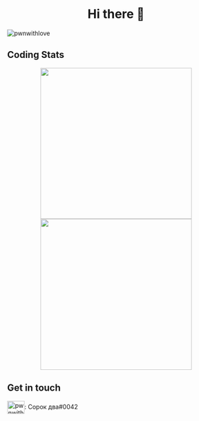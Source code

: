 <h1 align="center">Hi there 👋</h1>
<p align="left"> <img src="https://komarev.com/ghpvc/?username=sorok-dva&label=Profile%20views&color=0e75b6&style=flat" alt="pwnwithlove" /> </p>

## Coding Stats
<p align="center">
  <a href="https://wakatime.com/share/@Sorok_Dva/cada1619-be5f-4447-99f7-9f7f51782919.png" target="_blank">
    <img width="350" src="https://wakatime.com/share/@Sorok_Dva/cada1619-be5f-4447-99f7-9f7f51782919.png" />
  </a>  
  <a href="https://wakatime.com/share/@Sorok_Dva/9d667f9c-8670-4932-9ee9-a05bd39cc9a4.png" target="_blank">
    <img width="350" src="https://wakatime.com/share/@Sorok_Dva/9d667f9c-8670-4932-9ee9-a05bd39cc9a4.png" />
  </a>
</p>

## Get in touch
<p align="left">
<img align="center" src="https://raw.githubusercontent.com/rahuldkjain/github-profile-readme-generator/master/src/images/icons/Social/discord.svg" alt="pwnwithlove#1984" height="30" width="40" />: Сорок два#0042
</p>

<!--
**Sorok-Dva/Sorok-Dva** is a ✨ _special_ ✨ repository because its `README.md` (this file) appears on your GitHub profile.

Here are some ideas to get you started:

- 🔭 I’m currently working on ...
- 🌱 I’m currently learning ...
- 👯 I’m looking to collaborate on ...
- 🤔 I’m looking for help with ...
- 💬 Ask me about ...
- 📫 How to reach me: ...
- 😄 Pronouns: ...
- ⚡ Fun fact: ...
-->
